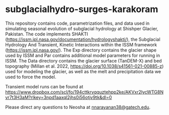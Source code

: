 # subglacialhydro-surges-karakoram

This repository contains code, parametrization files, and data used in simulating seasonal evolution of subglacial hydrology at Shishper Glacier, Pakistan. The code implements SHAKTI (https://issm.jpl.nasa.gov/documentation/hydrologyshakti/), the Subglacial Hydrology And Transient, Kinetic Interactions within the ISSM framework (https://issm.jpl.nasa.gov/). The Exp directory contains the glacier shape used by ISSM and Par contains additional model parameters for running in ISSM. The Data directory contains the glacier surface (TanDEM-X) and bed topography (Millan et al. 2022, https://doi.org/10.1038/s41561-021-00885-z) used for modeling the glacier, as well as the melt and precipitation data we used to force the model.

Transient model runs can be found at https://www.dropbox.com/scl/fo/194cttkrvqquztehpp2ke/AKVxr2lycWTG8Nvr7t3H3aM?rlkey=3npd1aaxql2jhs0i56otjv9tk&dl=0

Please direct any questions to Neosha at nnarayanan38@gatech.edu.
